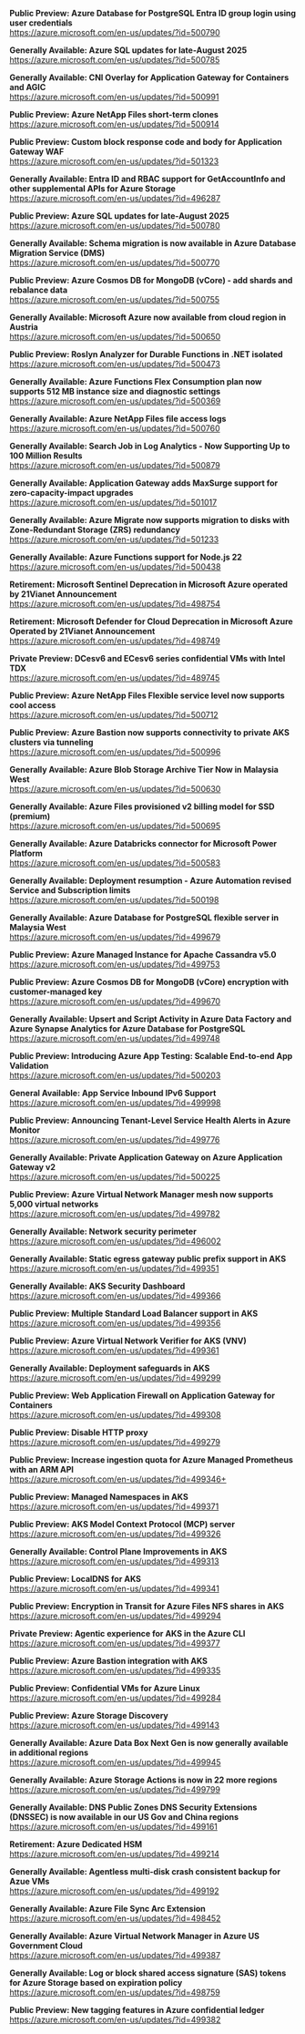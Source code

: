 **Public Preview: Azure Database for PostgreSQL Entra ID group login using user credentials**  
https://azure.microsoft.com/en-us/updates/?id=500790

**Generally Available: Azure SQL updates for late-August 2025**  
https://azure.microsoft.com/en-us/updates/?id=500785

**Generally Available: CNI Overlay for Application Gateway for Containers and AGIC**  
https://azure.microsoft.com/en-us/updates/?id=500991

**Public Preview: Azure NetApp Files short-term clones**  
https://azure.microsoft.com/en-us/updates/?id=500914

**Public Preview: Custom block response code and body for Application Gateway WAF**  
https://azure.microsoft.com/en-us/updates/?id=501323

**Generally Available: Entra ID and RBAC support for GetAccountInfo and other supplemental APIs for Azure Storage**  
https://azure.microsoft.com/en-us/updates/?id=496287

**Public Preview: Azure SQL updates for late-August 2025**  
https://azure.microsoft.com/en-us/updates/?id=500780

**Generally Available: Schema migration is now available in Azure Database Migration Service (DMS)**  
https://azure.microsoft.com/en-us/updates/?id=500770

**Public Preview: Azure Cosmos DB for MongoDB (vCore) - add shards and rebalance data**  
https://azure.microsoft.com/en-us/updates/?id=500755

**Generally Available: Microsoft Azure now available from cloud region in Austria**  
https://azure.microsoft.com/en-us/updates/?id=500650

**Public Preview: Roslyn Analyzer for Durable Functions in .NET isolated**  
https://azure.microsoft.com/en-us/updates/?id=500473

**Generally Available: Azure Functions Flex Consumption plan now supports 512 MB instance size and diagnostic settings**  
https://azure.microsoft.com/en-us/updates/?id=500369

**Generally Available: Azure NetApp Files file access logs** 
https://azure.microsoft.com/en-us/updates/?id=500760

**Generally Available: Search Job in Log Analytics - Now Supporting Up to 100 Million Results**  
https://azure.microsoft.com/en-us/updates/?id=500879

**Generally Available: Application Gateway adds MaxSurge support for zero-capacity-impact upgrades**  
https://azure.microsoft.com/en-us/updates/?id=501017

**Generally Available: Azure Migrate now supports migration to disks with Zone-Redundant Storage (ZRS) redundancy**  
https://azure.microsoft.com/en-us/updates/?id=501233

**Generally Available: Azure Functions support for Node.js 22**  
https://azure.microsoft.com/en-us/updates/?id=500438

**Retirement: Microsoft Sentinel Deprecation in Microsoft Azure operated by 21Vianet Announcement**  
https://azure.microsoft.com/en-us/updates/?id=498754

**Retirement: Microsoft Defender for Cloud Deprecation in Microsoft Azure Operated by 21Vianet Announcement**  
https://azure.microsoft.com/en-us/updates/?id=498749

**Private Preview: DCesv6 and ECesv6 series confidential VMs with Intel TDX**  
https://azure.microsoft.com/en-us/updates/?id=489745

**Public Preview: Azure NetApp Files Flexible service level now supports cool access**  
https://azure.microsoft.com/en-us/updates/?id=500712

**Public Preview: Azure Bastion now supports connectivity to private AKS clusters via tunneling**  
https://azure.microsoft.com/en-us/updates/?id=500996

**Generally Available: Azure Blob Storage Archive Tier Now in Malaysia West**  
https://azure.microsoft.com/en-us/updates/?id=500630

**Generally Available: Azure Files provisioned v2 billing model for SSD (premium)**  
https://azure.microsoft.com/en-us/updates/?id=500695

**Generally Available: Azure Databricks connector for Microsoft Power Platform**  
https://azure.microsoft.com/en-us/updates/?id=500583

**Generally Available: Deployment resumption - Azure Automation revised Service and Subscription limits**  
https://azure.microsoft.com/en-us/updates/?id=500198

**Generally Available: Azure Database for PostgreSQL flexible server in Malaysia West**  
https://azure.microsoft.com/en-us/updates/?id=499679

**Public Preview: Azure Managed Instance for Apache Cassandra v5.0**  
https://azure.microsoft.com/en-us/updates/?id=499753

**Public Preview: Azure Cosmos DB for MongoDB (vCore) encryption with customer-managed key**  
https://azure.microsoft.com/en-us/updates/?id=499670

**Generally Available: Upsert and Script Activity in Azure Data Factory and Azure Synapse Analytics for Azure Database for PostgreSQL**  
https://azure.microsoft.com/en-us/updates/?id=499748

**Public Preview: Introducing Azure App Testing: Scalable End-to-end App Validation**  
https://azure.microsoft.com/en-us/updates/?id=500203

**General Available: App Service Inbound IPv6 Support**  
https://azure.microsoft.com/en-us/updates/?id=499998

**Public Preview: Announcing Tenant-Level Service Health Alerts in Azure Monitor**  
https://azure.microsoft.com/en-us/updates/?id=499776

**Generally Available: Private Application Gateway on Azure Application Gateway v2**  
https://azure.microsoft.com/en-us/updates/?id=500225

**Public Preview: Azure Virtual Network Manager mesh now supports 5,000 virtual networks**  
https://azure.microsoft.com/en-us/updates/?id=499782

**Generally Available: Network security perimeter**  
https://azure.microsoft.com/en-us/updates/?id=496002

**Generally Available: Static egress gateway public prefix support in AKS**  
https://azure.microsoft.com/en-us/updates/?id=499351

**Generally Available: AKS Security Dashboard**  
https://azure.microsoft.com/en-us/updates/?id=499366

**Public Preview: Multiple Standard Load Balancer support in AKS**  
https://azure.microsoft.com/en-us/updates/?id=499356

**Public Preview: Azure Virtual Network Verifier for AKS (VNV)**  
https://azure.microsoft.com/en-us/updates/?id=499361

**Generally Available: Deployment safeguards in AKS**  
https://azure.microsoft.com/en-us/updates/?id=499299

**Public Preview: Web Application Firewall on Application Gateway for Containers**  
https://azure.microsoft.com/en-us/updates/?id=499308

**Public Preview: Disable HTTP proxy**  
https://azure.microsoft.com/en-us/updates/?id=499279

**Public Preview: Increase ingestion quota for Azure Managed Prometheus with an ARM API**  
https://azure.microsoft.com/en-us/updates/?id=499346+

**Public Preview: Managed Namespaces in AKS**  
https://azure.microsoft.com/en-us/updates/?id=499371

**Public Preview: AKS Model Context Protocol (MCP) server**  
https://azure.microsoft.com/en-us/updates/?id=499326

**Generally Available: Control Plane Improvements in AKS**  
https://azure.microsoft.com/en-us/updates/?id=499313

**Public Preview: LocalDNS for AKS**  
https://azure.microsoft.com/en-us/updates/?id=499341

**Public Preview: Encryption in Transit for Azure Files NFS shares in AKS**  
https://azure.microsoft.com/en-us/updates/?id=499294

**Private Preview: Agentic experience for AKS in the Azure CLI**  
https://azure.microsoft.com/en-us/updates/?id=499377

**Public Preview: Azure Bastion integration with AKS**  
https://azure.microsoft.com/en-us/updates/?id=499335

**Public Preview: Confidential VMs for Azure Linux**  
https://azure.microsoft.com/en-us/updates/?id=499284

**Public Preview: Azure Storage Discovery**  
https://azure.microsoft.com/en-us/updates/?id=499143

**Generally Available: Azure Data Box Next Gen is now generally available in additional regions**  
https://azure.microsoft.com/en-us/updates/?id=499945

**Generally Available: Azure Storage Actions is now in 22 more regions**  
https://azure.microsoft.com/en-us/updates/?id=499799

**Generally Available: DNS Public Zones DNS Security Extensions (DNSSEC) is now available in our US Gov and China regions**  
https://azure.microsoft.com/en-us/updates/?id=499161

**Retirement: Azure Dedicated HSM**  
https://azure.microsoft.com/en-us/updates/?id=499214

**Generally Available: Agentless multi-disk crash consistent backup for Azue VMs**  
https://azure.microsoft.com/en-us/updates/?id=499192

**Generally Available: Azure File Sync Arc Extension**  
https://azure.microsoft.com/en-us/updates/?id=498452

**Generally Available: Azure Virtual Network Manager in Azure US Government Cloud**  
https://azure.microsoft.com/en-us/updates/?id=499387

**Generally Available: Log or block shared access signature (SAS) tokens for Azure Storage based on expiration policy**  
https://azure.microsoft.com/en-us/updates/?id=498759

**Public Preview: New tagging features in Azure confidential ledger**  
https://azure.microsoft.com/en-us/updates/?id=499382